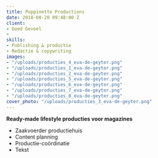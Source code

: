 ```yaml
---
title: Poppinette Productions
date: 2018-08-20 09:48:00 Z
client:
- Goed Gevoel
- 
skills:
- Publishing & productie
- Redactie & copywriting
images:
- "/uploads/producties_4_eva-de-geyter.png"
- "/uploads/producties_1_eva-de-geyter.png"
- "/uploads/producties_2_eva-de-geyter.png"
- "/uploads/producties_5_eva-de-geyter.png"
- "/uploads/producties_6_eva-de-geyter.png"
- "/uploads/producties_7_eva-de-geyter.png"
- "/uploads/producties_8_eva-de-geyter.png"
cover_photo: "/uploads/producties_3_eva-de-geyter.png"
---
```


**Ready-made lifestyle producties voor magazines**
* Zaakvoerder productiehuis
* Content planning
* Productie-coördinatie
* Tekst

